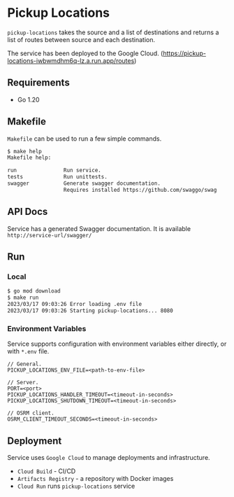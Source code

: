 # Pickup Locations

`pickup-locations` takes the source and a list of destinations
and returns a list of routes between source and each destination.

The service has been deployed to the Google Cloud.
(https://pickup-locations-iwbwmdhm6q-lz.a.run.app/routes)

## Requirements

- Go 1.20

## Makefile

`Makefile` can be used to run a few simple commands.

```sh
$ make help
Makefile help:

run               Run service.
tests             Run unittests.
swagger           Generate swagger documentation.
                  Requires installed https://github.com/swaggo/swag
```

## API Docs

Service has a generated Swagger documentation. It is available `http://service-url/swagger/`

## Run

### Local

```sh
$ go mod download
$ make run
2023/03/17 09:03:26 Error loading .env file
2023/03/17 09:03:26 Starting pickup-locations... 8080
```

### Environment Variables

Service supports configuration with environment variables either directly, or with `*.env` file.

```
// General.
PICKUP_LOCATIONS_ENV_FILE=<path-to-env-file>

// Server.
PORT=<port>
PICKUP_LOCATIONS_HANDLER_TIMEOUT=<timeout-in-seconds>
PICKUP_LOCATIONS_SHUTDOWN_TIMEOUT=<timeout-in-seconds>

// OSRM client.
OSRM_CLIENT_TIMEOUT_SECONDS=<timeout-in-seconds>
```

## Deployment

Service uses `Google Cloud` to manage deployments and infrastructure.

- `Cloud Build` - CI/CD 
- `Artifacts Registry` - a repository with Docker images
- `Cloud Run` runs `pickup-locations` service